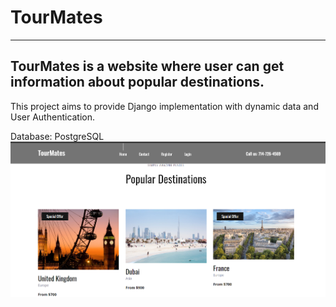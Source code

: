 # TourMates
---
## TourMates is a website where user can get information about popular destinations.

This project aims to provide Django implementation with dynamic data and User Authentication.

Database: PostgreSQL
![](travello/TourMates.png)







